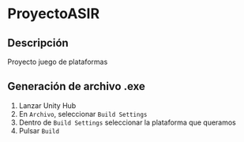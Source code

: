 # ProyectoASIR
## Descripción
Proyecto juego de plataformas
## Generación de archivo .exe
1. Lanzar Unity Hub
2. En `Archivo`, seleccionar `Build Settings`
3. Dentro de `Build Settings` seleccionar la plataforma que queramos
4. Pulsar `Build`